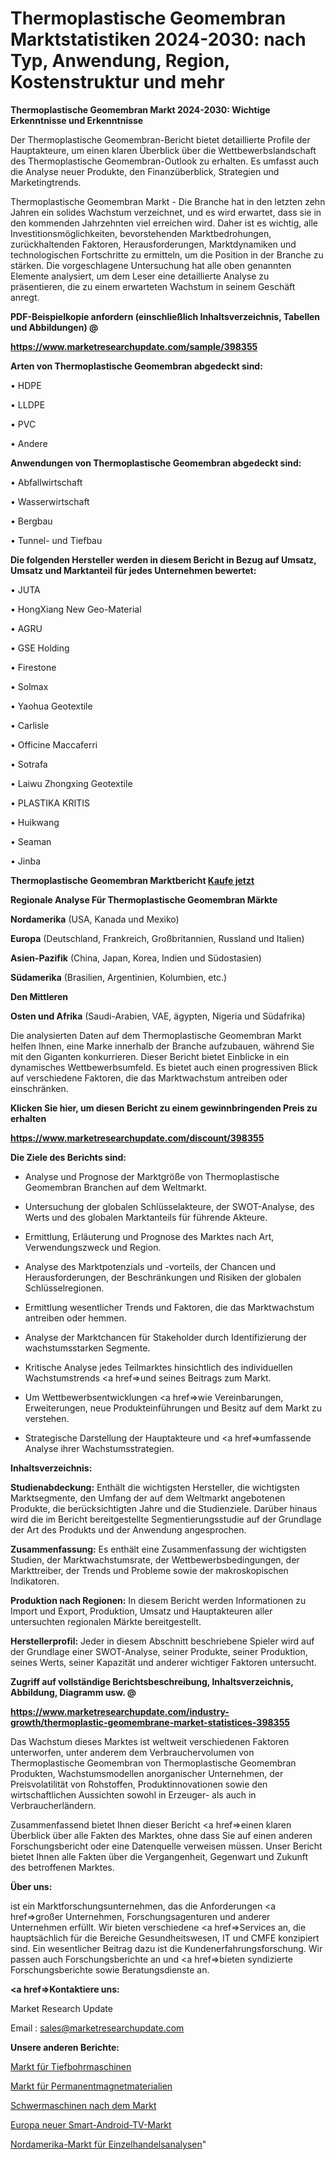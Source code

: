 # Thermoplastische Geomembran Marktstatistiken 2024-2030: nach Typ, Anwendung, Region, Kostenstruktur und mehr

<strong>Thermoplastische Geomembran Markt 2024-2030: Wichtige Erkenntnisse und Erkenntnisse</strong>

Der Thermoplastische Geomembran-Bericht bietet detaillierte Profile der Hauptakteure, um einen klaren Überblick über die Wettbewerbslandschaft des Thermoplastische Geomembran-Outlook zu erhalten. Es umfasst auch die Analyse neuer Produkte, den Finanzüberblick, Strategien und Marketingtrends.

Thermoplastische Geomembran Markt - Die Branche hat in den letzten zehn Jahren ein solides Wachstum verzeichnet, und es wird erwartet, dass sie in den kommenden Jahrzehnten viel erreichen wird. Daher ist es wichtig, alle Investitionsmöglichkeiten, bevorstehenden Marktbedrohungen, zurückhaltenden Faktoren, Herausforderungen, Marktdynamiken und technologischen Fortschritte zu ermitteln, um die Position in der Branche zu stärken. Die vorgeschlagene Untersuchung hat alle oben genannten Elemente analysiert, um dem Leser eine detaillierte Analyse zu präsentieren, die zu einem erwarteten Wachstum in seinem Geschäft anregt.



<strong><b>PDF-Beispielkopie anfordern (einschließlich Inhaltsverzeichnis, Tabellen und Abbildungen) @ </b></strong>

<strong><a href=https://www.marketresearchupdate.com/sample/398355>

<strong>https://www.marketresearchupdate.com/sample/398355</u></a></strong></strong>



<strong>Arten von Thermoplastische Geomembran abgedeckt sind:</strong>

• HDPE

• LLDPE

• PVC

• Andere



<strong>Anwendungen von Thermoplastische Geomembran abgedeckt sind:</strong>

• Abfallwirtschaft

• Wasserwirtschaft

• Bergbau

• Tunnel- und Tiefbau



<strong>Die folgenden Hersteller werden in diesem Bericht in Bezug auf Umsatz, Umsatz und Marktanteil für jedes Unternehmen bewertet:</strong>

• JUTA

• HongXiang New Geo-Material

• AGRU

• GSE Holding

• Firestone

• Solmax

• Yaohua Geotextile

• Carlisle

• Officine Maccaferri

• Sotrafa

• Laiwu Zhongxing Geotextile

• PLASTIKA KRITIS

• Huikwang

• Seaman

• Jinba



<strong>Thermoplastische Geomembran Marktbericht <a href=https://www.marketresearchupdate.com/buynow/398355>Kaufe jetzt</a></strong>



<strong>Regionale Analyse Für Thermoplastische Geomembran Märkte</strong>



<strong>Nordamerika</strong> (USA, Kanada und Mexiko)



<strong>Europa</strong> (Deutschland, Frankreich, Großbritannien, Russland und Italien)



<strong>Asien-Pazifik</strong> (China, Japan, Korea, Indien und Südostasien)



<strong>Südamerika</strong> (Brasilien, Argentinien, Kolumbien, etc.)



<strong>Den Mittleren</strong> 

<strong>Osten und Afrika</strong> (Saudi-Arabien, VAE, ägypten, Nigeria und Südafrika)

Die analysierten Daten auf dem Thermoplastische Geomembran Markt helfen Ihnen, eine Marke innerhalb der Branche aufzubauen, während Sie mit den Giganten konkurrieren. Dieser Bericht bietet Einblicke in ein dynamisches Wettbewerbsumfeld. Es bietet auch einen progressiven Blick auf verschiedene Faktoren, die das Marktwachstum antreiben oder einschränken.



<strong>Klicken Sie hier, um diesen Bericht zu einem gewinnbringenden Preis zu erhalten
</strong>

<strong><a href=https://www.marketresearchupdate.com/discount/398355>https://www.marketresearchupdate.com/discount/398355</b></u></strong></a>



<strong>Die Ziele des Berichts sind:</strong>

- Analyse und Prognose der Marktgröße von Thermoplastische Geomembran Branchen auf dem Weltmarkt.

- Untersuchung der globalen Schlüsselakteure, der SWOT-Analyse, des Werts und des globalen Marktanteils für führende Akteure.

- Ermittlung, Erläuterung und Prognose des Marktes nach Art, Verwendungszweck und Region.

- Analyse des Marktpotenzials und -vorteils, der Chancen und Herausforderungen, der Beschränkungen und Risiken der globalen Schlüsselregionen.

- Ermittlung wesentlicher Trends und Faktoren, die das Marktwachstum antreiben oder hemmen.

- Analyse der Marktchancen für Stakeholder durch Identifizierung der wachstumsstarken Segmente.

- Kritische Analyse jedes Teilmarktes hinsichtlich des individuellen Wachstumstrends <a href=>und</a> seines Beitrags zum Markt.

- Um Wettbewerbsentwicklungen <a href=>wie</a> Vereinbarungen, Erweiterungen, neue Produkteinführungen und Besitz auf dem Markt zu verstehen.

- Strategische Darstellung der Hauptakteure und <a href=>umfas</a>sende Analyse ihrer Wachstumsstrategien.



<strong>Inhaltsverzeichnis:</strong>



<strong>Studienabdeckung:</strong> Enthält die wichtigsten Hersteller, die wichtigsten Marktsegmente, den Umfang der auf dem Weltmarkt angebotenen Produkte, die berücksichtigten Jahre und die Studienziele. Darüber hinaus wird die im Bericht bereitgestellte Segmentierungsstudie auf der Grundlage der Art des Produkts und der Anwendung angesprochen.



<strong>Zusammenfassung:</strong> Es enthält eine Zusammenfassung der wichtigsten Studien, der Marktwachstumsrate, der Wettbewerbsbedingungen, der Markttreiber, der Trends und Probleme sowie der makroskopischen Indikatoren.



<strong>Produktion nach Regionen:</strong> In diesem Bericht werden Informationen zu Import und Export, Produktion, Umsatz und Hauptakteuren aller untersuchten regionalen Märkte bereitgestellt.



<strong>Herstellerprofil:</strong> Jeder in diesem Abschnitt beschriebene Spieler wird auf der Grundlage einer SWOT-Analyse, seiner Produkte, seiner Produktion, seines Werts, seiner Kapazität und anderer wichtiger Faktoren untersucht.



<strong><b>Zugriff auf vollständige Berichtsbeschreibung, Inhaltsverzeichnis, Abbildung, Diagramm usw. @ </b></strong>

<strong><a href=https://www.marketresearchupdate.com/industry-growth/thermoplastic-geomembrane-market-statistices-398355>https://www.marketresearchupdate.com/industry-growth/thermoplastic-geomembrane-market-statistices-398355</a></strong>

Das Wachstum dieses Marktes ist weltweit verschiedenen Faktoren unterworfen, unter anderem dem Verbrauchervolumen von Thermoplastische Geomembran von Thermoplastische Geomembran Produkten, Wachstumsmodellen anorganischer Unternehmen, der Preisvolatilität von Rohstoffen, Produktinnovationen sowie den wirtschaftlichen Aussichten sowohl in Erzeuger- als auch in Verbraucherländern.

Zusammenfassend bietet Ihnen dieser Bericht <a href=>einen</a> klaren Überblick über alle Fakten des Marktes, ohne dass Sie auf einen anderen Forschungsbericht oder eine Datenquelle verweisen müssen. Unser Bericht bietet Ihnen alle Fakten über die Vergangenheit, Gegenwart und Zukunft des betroffenen Marktes.



<strong>Über uns:</strong>

 ist ein Marktforschungsunternehmen, das die Anforderungen <a href=>großer</a> Unternehmen, Forschungsagenturen und anderer Unternehmen erfüllt. Wir bieten verschiedene <a href=>Services</a> an, die hauptsächlich für die Bereiche Gesundheitswesen, IT und CMFE konzipiert sind. Ein wesentlicher Beitrag dazu ist die Kundenerfahrungsforschung. Wir passen auch Forschungsberichte an und <a href=>bieten</a> syndizierte Forschungsberichte sowie Beratungsdienste an.



<strong><a href=>Kontaktiere uns:</a></strong>

Market Research Update

Email : sales@marketresearchupdate.com



<strong>Unsere anderen Berichte:</strong>

<a href=https://www.linkedin.com/pulse/gun-drilling-machines-market-expects-see-significant>Markt für Tiefbohrmaschinen</a>

<a href=https://www.linkedin.com/pulse/permanent-magnet-material-market-outlooks-2023>Markt für Permanentmagnetmaterialien</a>

<a href=https://www.linkedin.com/pulse/heavy-machinery-after-market-size-share-outlook-growth>Schwermaschinen nach dem Markt</a>

<a href=https://www.linkedin.com/pulse/europe-new-smart-android-tv-market-current-business>Europa neuer Smart-Android-TV-Markt</a>

<a href=https://www.linkedin.com/pulse/north-america-retail-analytics-market>Nordamerika-Markt für Einzelhandelsanalysen</a>"

